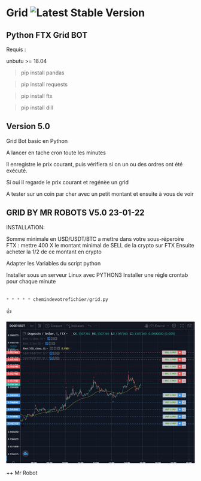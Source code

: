 # Grid ![Latest Stable Version](https://img.shields.io/badge/Version-5.0-yellow)



## Python FTX Grid BOT

Requis :

unbutu >= 18.04

>pip install pandas

>pip install requests

>pip install ftx

>pip install dill



## Version 5.0

Grid Bot basic en Python

A lancer en tache cron toute les minutes

Il enregistre le prix courant, puis vérifiera si on un ou des ordres ont été exécuté. 

Si oui il regarde le prix courant et regénèe un grid

A tester sur un coin par cher avec un petit montant et ensuite à vous de voir



##           GRID BY MR ROBOTS V5.0 23-01-22
INSTALLATiON:

Somme minimale en USD/USDT/BTC a mettre 
dans votre sous-réperoire FTX : 
mettre 400 X le montant minimal de SELL de la crypto sur FTX
Ensuite acheter la 1/2 de ce montant en crypto

Adapter les Variables du script python

Installer sous un serveur Linux avec PYTHON3
Installer une règle crontab pour chaque minute




```php

* * * * * chemindevotrefichier/grid.py

```

:+1: 


![FTX GRID](https://raw.githubusercontent.com/cartejaune/Grid/main/Capture.JPG)

++ Mr Robot
